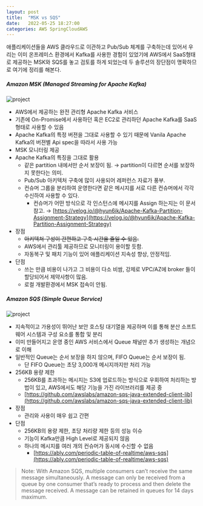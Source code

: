 ```yaml
---
layout: post  
title:  "MSK vs SQS"  
date:   2022-05-25 18:27:00  
categories: AWS SpringCloudAWS
---
```


애플리케이션들을 AWS 클라우드로 이관하고 Pub/Sub 체계를 구축하는데 있어서 우리는 이미 온프레미스 환경에서 Kafka를 사용한 경험이 있었기에 AWS에서 SaaS형태로 제공하는 MSK와 SQS를 놓고 검토를 하게 되었는데 두 솔루션의 장단점이 명확하므로 여기에 정리를 해본다.

##### Amazon MSK (Managed Streaming for Apache Kafka)

![project](./../../../../../../../images/20220525/1.png)

* AWS에서 제공하는 완전 관리형 Apache Kafka 서비스
* 기존에 On-Promise에서 사용하던 혹은 EC2로 관리하던 Apache Kafka를 SaaS형태로 사용할 수 있음
* Apache Kafka의 특정 버젼을 그대로 사용할 수 있기 때문에 Vanila Apache Kafka의 버젼별 Api spec을 따라서 사용 가능
* MSK 모니터링 제공
* Apache Kafka의 특징을 그대로 활용
  * 같은 partition 내에서만 순서 보장이 됨. → partition이 다르면 순서를 보장하지 못한다는 의미.
  * Pub/Sub 아키텍처 구축에 많이 사용되어 레퍼런스 자료가 풍부.
  * 컨슈머 그룹을 분리하여 운영한다면 같은 메시지를 서로 다른 컨슈머에서 각각 수신하여 사용할 수 있다.
    * 컨슈머가 어떤 방식으로 각 인스턴스에 메시지를 Assign 하는지는 이 문서 참고. → [https://velog.io/@hyun6ik/Apache-Kafka-Partition-Assignment-Strategy](https://velog.io/@hyun6ik/Apache-Kafka-Partition-Assignment-Strategy)
* 장점
  * ~~아키텍처 구성이 간편하고 구축 시간을 줄일 수 있음.~~
  * AWS에서 관리툴 제공하므로 모니터링이 용이할 듯함.
  * 자동복구 및 패치 기능이 있어 애플리케이션 지속성 향상, 안정적임.
* 단점
  * 쓰는 만큼 비용이 나가고 그 비용이 다소 비쌈, 강제로 VPC/AZ에 broker 들이 할당되어서 제약사항이 많음.
  * 로컬 개발환경에서 MSK 접속이 안됨.

##### Amazon SQS (Simple Queue Service)

![project](./../../../../../../../images/20220525/2.png)

* 지속적이고 가용성이 뛰어난 보안 호스팅 대기열을 제공하며 이를 통해 분산 소프트웨어 시스템과 구성 요소를 통합 및 분리
* 이미 만들어지고 운영 중인 AWS 서비스에서 Queue 채널만 추가 생성하는 개념으로 이해
* 일반적인 Queue는 순서 보장을 하지 않으며, FIFO Queue는 순서 보장이 됨.
  * 단 FIFO Queue는 초당 3,000개 메시지까지만 처리 가능
* 256KB 용량 제한
  * 256KB를 초과하는 메시지는 S3에 업로드하는 방식으로 우회하여 처리하는 방법이 있고, AWS에서도 해당 기능을 가진 라이브러리를 제공 중
  * [https://github.com/awslabs/amazon-sqs-java-extended-client-lib](https://github.com/awslabs/amazon-sqs-java-extended-client-lib)
* 장점
  * 관리와 사용이 매우 쉽고 간편
* 단점
  * 256KB의 용량 제한, 초당 처리량 제한 등의 성능 이슈
  * 기능이 Kafka만큼 High Level로 제공되지 않음
  * 하나의 메시지를 여러 개의 컨슈머가 동시에 수신할 수 없음
    * [https://ably.com/periodic-table-of-realtime/aws-sqs](https://ably.com/periodic-table-of-realtime/aws-sqs)
> Note: With Amazon SQS, multiple consumers can’t receive the same message simultaneously. A message can only be received from a queue by one consumer that’s ready to process and then delete the message received. A message can be retained in queues for 14 days maximum. 